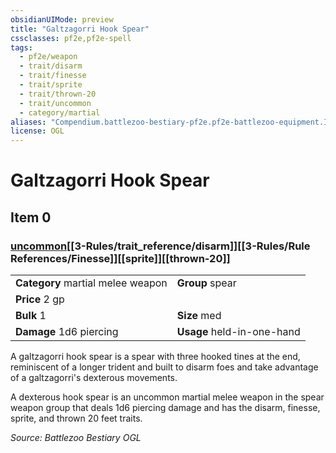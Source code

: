 ```yaml
---
obsidianUIMode: preview
title: "Galtzagorri Hook Spear"
cssclasses: pf2e,pf2e-spell
tags:
  - pf2e/weapon
  - trait/disarm
  - trait/finesse
  - trait/sprite
  - trait/thrown-20
  - trait/uncommon
  - category/martial
aliases: "Compendium.battlezoo-bestiary-pf2e.pf2e-battlezoo-equipment.Item.1Q8EyF75gcqmtvRX"
license: OGL
---
```

# Galtzagorri Hook Spear
## Item 0
### [uncommon](uncommon.md "Uncommon Rarity Trait")[[3-Rules/trait_reference/disarm]][[3-Rules/Rule References/Finesse]][[sprite]][[thrown-20]]

|  |  |
| -- | -- |
| **Category** martial melee weapon | **Group** spear |
| **Price** 2 gp |  |
| **Bulk** 1 | **Size** med |
| **Damage** 1d6 piercing  | **Usage** held-in-one-hand |



A galtzagorri hook spear is a spear with three hooked tines at the end, reminiscent of a longer trident and built to disarm foes and take advantage of a galtzagorri's dexterous movements.

A dexterous hook spear is an uncommon martial melee weapon in the spear weapon group that deals 1d6 piercing damage and has the disarm, finesse, sprite, and thrown 20 feet traits.

*Source: Battlezoo Bestiary*
*OGL*